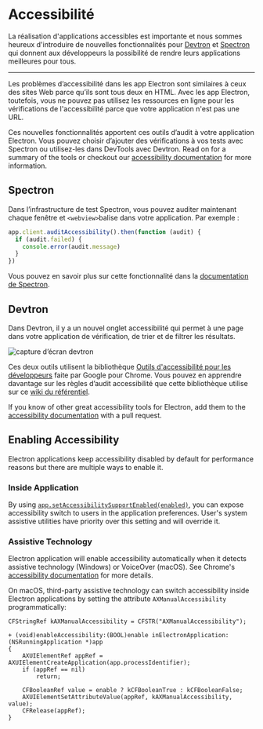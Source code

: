# Accessibilité

La réalisation d'applications accessibles est importante et nous sommes heureux d'introduire de nouvelles fonctionnalités pour [Devtron](https://electron.atom.io/devtron) et [Spectron](https://electron.atom.io/spectron) qui donnent aux développeurs la possibilité de rendre leurs applications meilleures pour tous.

* * *

Les problèmes d’accessibilité dans les app Electron sont similaires à ceux des sites Web parce qu’ils sont tous deux en HTML. Avec les app Electron, toutefois, vous ne pouvez pas utilisez les ressources en ligne pour les vérifications de l'accessibilité parce que votre application n'est pas une URL.

Ces nouvelles fonctionnalités apportent ces outils d’audit à votre application Electron. Vous pouvez choisir d’ajouter des vérifications à vos tests avec Spectron ou utilisez-les dans DevTools avec Devtron. Read on for a summary of the tools or checkout our [accessibility documentation](https://electronjs.org/docs/tutorial/accessibility) for more information.

## Spectron

Dans l’infrastructure de test Spectron, vous pouvez auditer maintenant chaque fenêtre et `<webview>`balise dans votre application. Par exemple :

```javascript
app.client.auditAccessibility().then(function (audit) {
  if (audit.failed) {
    console.error(audit.message)
  }
})
```

Vous pouvez en savoir plus sur cette fonctionnalité dans la [documentation de Spectron](https://github.com/electron/spectron#accessibility-testing).

## Devtron

Dans Devtron, il y a un nouvel onglet accessibilité qui permet à une page dans votre application de vérification, de trier et de filtrer les résultats.

![capture d’écran devtron](https://cloud.githubusercontent.com/assets/1305617/17156618/9f9bcd72-533f-11e6-880d-389115f40a2a.png)

Ces deux outils utilisent la bibliothèque [Outils d'accessibilité pour les développeurs](https://github.com/GoogleChrome/accessibility-developer-tools) faite par Google pour Chrome. Vous pouvez en apprendre davantage sur les règles d’audit accessibilité que cette bibliothèque utilise sur ce [wiki du référentiel](https://github.com/GoogleChrome/accessibility-developer-tools/wiki/Audit-Rules).

If you know of other great accessibility tools for Electron, add them to the [accessibility documentation](https://electronjs.org/docs/tutorial/accessibility) with a pull request.

## Enabling Accessibility

Electron applications keep accessibility disabled by default for performance reasons but there are multiple ways to enable it.

### Inside Application

By using [`app.setAccessibilitySupportEnabled(enabled)`](https://electron.atom.io/docs/api/app.md#appsetaccessibilitysupportenabledenabled-macos-windows), you can expose accessibility switch to users in the application preferences. User's system assistive utilities have priority over this setting and will override it.

### Assistive Technology

Electron application will enable accessibility automatically when it detects assistive technology (Windows) or VoiceOver (macOS). See Chrome's [accessibility documentation](https://www.chromium.org/developers/design-documents/accessibility#TOC-How-Chrome-detects-the-presence-of-Assistive-Technology) for more details.

On macOS, third-party assistive technology can switch accessibility inside Electron applications by setting the attribute `AXManualAccessibility` programmatically:

```objc
CFStringRef kAXManualAccessibility = CFSTR("AXManualAccessibility");

+ (void)enableAccessibility:(BOOL)enable inElectronApplication:(NSRunningApplication *)app
{
    AXUIElementRef appRef = AXUIElementCreateApplication(app.processIdentifier);
    if (appRef == nil)
        return;

    CFBooleanRef value = enable ? kCFBooleanTrue : kCFBooleanFalse;
    AXUIElementSetAttributeValue(appRef, kAXManualAccessibility, value);
    CFRelease(appRef);
}
```